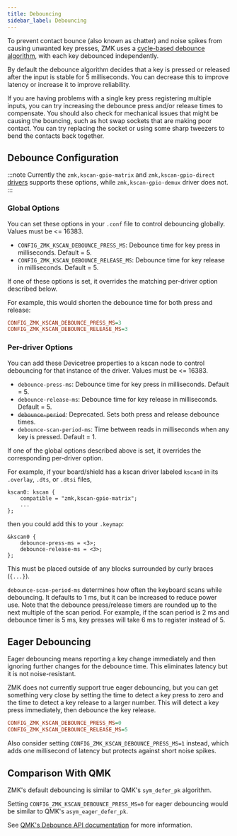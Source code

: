 ```yaml
---
title: Debouncing
sidebar_label: Debouncing
---
```


To prevent contact bounce (also known as chatter) and noise spikes from causing
unwanted key presses, ZMK uses a [cycle-based debounce algorithm](https://www.kennethkuhn.com/electronics/debounce.c),
with each key debounced independently.

By default the debounce algorithm decides that a key is pressed or released after
the input is stable for 5 milliseconds. You can decrease this to improve latency
or increase it to improve reliability.

If you are having problems with a single key press registering multiple inputs,
you can try increasing the debounce press and/or release times to compensate.
You should also check for mechanical issues that might be causing the bouncing,
such as hot swap sockets that are making poor contact. You can try replacing the
socket or using some sharp tweezers to bend the contacts back together.

## Debounce Configuration

:::note
Currently the `zmk,kscan-gpio-matrix` and `zmk,kscan-gpio-direct` [drivers](../config/kscan.md) supports these options, while `zmk,kscan-gpio-demux` driver does not.
:::

### Global Options

You can set these options in your `.conf` file to control debouncing globally.
Values must be <= 16383.

- `CONFIG_ZMK_KSCAN_DEBOUNCE_PRESS_MS`: Debounce time for key press in milliseconds. Default = 5.
- `CONFIG_ZMK_KSCAN_DEBOUNCE_RELEASE_MS`: Debounce time for key release in milliseconds. Default = 5.

If one of these options is set, it overrides the matching per-driver option described below.

For example, this would shorten the debounce time for both press and release:

```ini
CONFIG_ZMK_KSCAN_DEBOUNCE_PRESS_MS=3
CONFIG_ZMK_KSCAN_DEBOUNCE_RELEASE_MS=3
```

### Per-driver Options

You can add these Devicetree properties to a kscan node to control debouncing for
that instance of the driver. Values must be <= 16383.

- `debounce-press-ms`: Debounce time for key press in milliseconds. Default = 5.
- `debounce-release-ms`: Debounce time for key release in milliseconds. Default = 5.
- ~~`debounce-period`~~: Deprecated. Sets both press and release debounce times.
- `debounce-scan-period-ms`: Time between reads in milliseconds when any key is pressed. Default = 1.

If one of the global options described above is set, it overrides the corresponding
per-driver option.

For example, if your board/shield has a kscan driver labeled `kscan0` in its
`.overlay`, `.dts`, or `.dtsi` files,

```dts
kscan0: kscan {
    compatible = "zmk,kscan-gpio-matrix";
    ...
};
```

then you could add this to your `.keymap`:

```dts
&kscan0 {
    debounce-press-ms = <3>;
    debounce-release-ms = <3>;
};
```

This must be placed outside of any blocks surrounded by curly braces (`{...}`).

`debounce-scan-period-ms` determines how often the keyboard scans while debouncing. It defaults to 1 ms, but it can be increased to reduce power use. Note that the debounce press/release timers are rounded up to the next multiple of the scan period. For example, if the scan period is 2 ms and debounce timer is 5 ms, key presses will take 6 ms to register instead of 5.

## Eager Debouncing

Eager debouncing means reporting a key change immediately and then ignoring
further changes for the debounce time. This eliminates latency but it is not
noise-resistant.

ZMK does not currently support true eager debouncing, but you can get something
very close by setting the time to detect a key press to zero and the time to detect
a key release to a larger number. This will detect a key press immediately, then
debounce the key release.

```ini
CONFIG_ZMK_KSCAN_DEBOUNCE_PRESS_MS=0
CONFIG_ZMK_KSCAN_DEBOUNCE_RELEASE_MS=5
```

Also consider setting `CONFIG_ZMK_KSCAN_DEBOUNCE_PRESS_MS=1` instead, which adds
one millisecond of latency but protects against short noise spikes.

## Comparison With QMK

ZMK's default debouncing is similar to QMK's `sym_defer_pk` algorithm.

Setting `CONFIG_ZMK_KSCAN_DEBOUNCE_PRESS_MS=0` for eager debouncing would be similar to QMK's `asym_eager_defer_pk`.

See [QMK's Debounce API documentation](https://docs.qmk.fm/#/feature_debounce_type) for more information.
